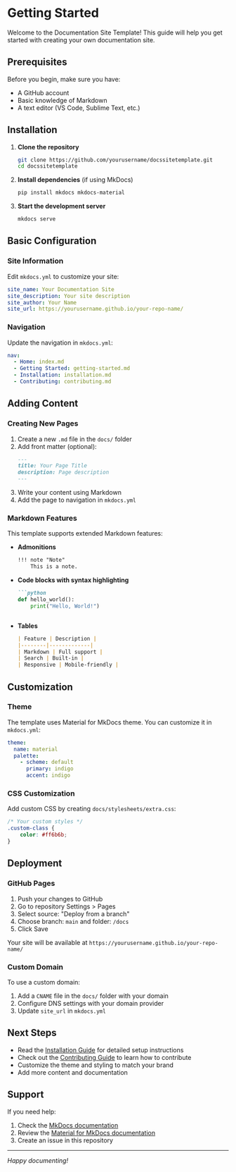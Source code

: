 # Getting Started

Welcome to the Documentation Site Template! This guide will help you get started with creating your own documentation site.

## Prerequisites

Before you begin, make sure you have:

- A GitHub account
- Basic knowledge of Markdown
- A text editor (VS Code, Sublime Text, etc.)

## Installation

1. **Clone the repository**
   ```bash
   git clone https://github.com/yourusername/docssitetemplate.git
   cd docssitetemplate
   ```

2. **Install dependencies** (if using MkDocs)
   ```bash
   pip install mkdocs mkdocs-material
   ```

3. **Start the development server**
   ```bash
   mkdocs serve
   ```

## Basic Configuration

### Site Information

Edit `mkdocs.yml` to customize your site:

```yaml
site_name: Your Documentation Site
site_description: Your site description
site_author: Your Name
site_url: https://yourusername.github.io/your-repo-name/
```

### Navigation

Update the navigation in `mkdocs.yml`:

```yaml
nav:
  - Home: index.md
  - Getting Started: getting-started.md
  - Installation: installation.md
  - Contributing: contributing.md
```

## Adding Content

### Creating New Pages

1. Create a new `.md` file in the `docs/` folder
2. Add front matter (optional):
   ```markdown
   ---
   title: Your Page Title
   description: Page description
   ---
   ```
3. Write your content using Markdown
4. Add the page to navigation in `mkdocs.yml`

### Markdown Features

This template supports extended Markdown features:

- **Admonitions**
  ```markdown
  !!! note "Note"
      This is a note.
  ```

- **Code blocks with syntax highlighting**
  ```markdown
  ```python
  def hello_world():
      print("Hello, World!")
  ```
  ```

- **Tables**
  ```markdown
  | Feature | Description |
  |--------|-------------|
  | Markdown | Full support |
  | Search | Built-in |
  | Responsive | Mobile-friendly |
  ```

## Customization

### Theme

The template uses Material for MkDocs theme. You can customize it in `mkdocs.yml`:

```yaml
theme:
  name: material
  palette:
    - scheme: default
      primary: indigo
      accent: indigo
```

### CSS Customization

Add custom CSS by creating `docs/stylesheets/extra.css`:

```css
/* Your custom styles */
.custom-class {
    color: #ff6b6b;
}
```

## Deployment

### GitHub Pages

1. Push your changes to GitHub
2. Go to repository Settings > Pages
3. Select source: "Deploy from a branch"
4. Choose branch: `main` and folder: `/docs`
5. Click Save

Your site will be available at `https://yourusername.github.io/your-repo-name/`

### Custom Domain

To use a custom domain:

1. Add a `CNAME` file in the `docs/` folder with your domain
2. Configure DNS settings with your domain provider
3. Update `site_url` in `mkdocs.yml`

## Next Steps

- Read the [Installation Guide](installation.md) for detailed setup instructions
- Check out the [Contributing Guide](contributing.md) to learn how to contribute
- Customize the theme and styling to match your brand
- Add more content and documentation

## Support

If you need help:

1. Check the [MkDocs documentation](https://www.mkdocs.org/)
2. Review the [Material for MkDocs documentation](https://squidfunk.github.io/mkdocs-material/)
3. Create an issue in this repository

---

*Happy documenting!*
